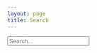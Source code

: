 ```yaml
---
layout: page
title: Search
---
```


<div class="">
<input id="searchInput" tabindex="0" placeholder="Search..." class="border-box w-100 pv2 br2 br--top shadow-4 b-black-10" />
<div id="searchResults" class="w-100 ba br2 dn br--bottom shadow-4 b-black-10"></div>
</div>

<script src="/js/fuse.min.js"></script>
<script src="/js/fastsearch-new.js"></script>
